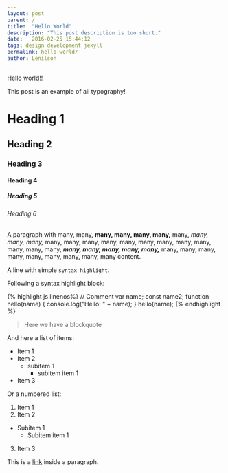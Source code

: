 ```yaml
---
layout: post
parent: /
title:  "Hello World"
description: "This post description is too short."
date:   2016-02-25 15:44:12
tags: design development jekyll
permalink: hello-world/
author: Lenilson
---
```


Hello world!!

This post is an example of all typography!

# Heading 1

## Heading 2

### Heading 3

#### Heading 4

##### Heading 5

###### Heading 6

A paragraph with many, many, **many, many, many, many,** many, *many, many, many,* many, many, many, many, many, many, many, many, many, many, many, many, ***many, many, many, many, many,*** many, many, many, many, many, many, many, many, many content.

A line with simple `syntax highlight`.

Following a syntax highlight block:

{% highlight js linenos%}
// Comment
var name;
const name2;
function hello(name) {
  console.log("Hello: " + name);
}
hello(name);
{% endhighlight %}

> Here we have a blockquote

And here a list of items:

+ Item 1
+ Item 2
  + subitem 1
    + subitem item 1
+ Item 3

Or a numbered list:

1. Item 1
2. Item 2
+ Subitem 1
  + Subitem item 1
3. Item 3

This is a [link][lnlwd] inside a paragraph.

[lnlwd]: http://lnlwd.com

